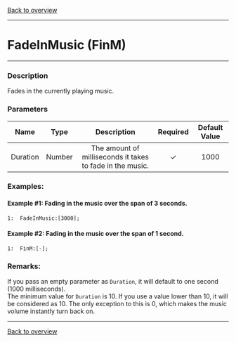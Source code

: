 [Back to overview](index.md)

---
# FadeInMusic (FinM)
---
### Description
Fades in the currently playing music.

### Parameters

|Name|Type|Description|Required|Default Value|
|:---:|:---:|:---:|:---:|:---:|
|Duration|Number|The amount of milliseconds it takes to fade in the music.|✓|1000|

### Examples:
#### Example #1: Fading in the music over the span of 3 seconds.
```
1:  FadeInMusic:[3000];
```

#### Example #2: Fading in the music over the span of 1 second.
```
1:  FinM:[-];
```

### Remarks:
If you pass an empty parameter as `Duration`, it will default to one second (1000 milliseconds).  
The minimum value for `Duration` is 10. If you use a value lower than 10, it will be considered as 10. The only exception to this is 0, which makes the music volume instantly turn back on.

---
[Back to overview](index.md)
